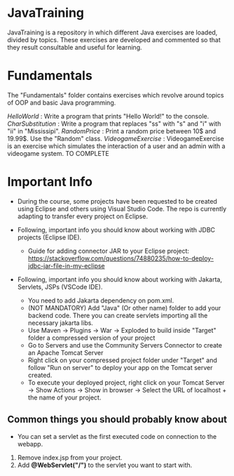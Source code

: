 # JavaTraining
JavaTraining is a repository in which different Java exercises are loaded, divided by topics. These exercises are developed and commented so that they result consultable and useful for learning.

# Fundamentals
The "Fundamentals" folder contains exercises which revolve around topics of OOP and basic Java programming.

_HelloWorld_ : Write a program that prints "Hello World!" to the console.
_CharSubstitution_ : Write a program that replaces "ss" with "s" and "i" with "ii" in "Mississipi".
_RandomPrice_ : Print a random price between 10$ and 19.99$. Use the "Random" class.
_VideogameExercise_ : VideogameExercise is an exercise which simulates the interaction of a user and an admin with a videogame system. TO COMPLETE





# Important Info
* During the course, some projects have been requested to be created using Eclipse and others using Visual Studio Code. The repo is currently adapting to transfer every project on Eclipse.

* Following, important info you should know about working with JDBC projects (Eclipse IDE).
  * Guide for adding connector JAR to your Eclipse project: https://stackoverflow.com/questions/74880235/how-to-deploy-jdbc-jar-file-in-my-eclipse

* Following, important info you should know about working with Jakarta, Servlets, JSPs (VSCode IDE).
  * You need to add Jakarta dependency on pom.xml.
  * (NOT MANDATORY) Add "Java" (Or other name) folder to add your backend code. There you can create servlets importing all the necessary jakarta libs.
  * Use Maven -> Plugins -> War -> Exploded to build  inside "Target" folder a compressed version of your project
  * Go to Servers and use the Community Servers Connector to create an Apache Tomcat Server
  * Right click on your compressed project folder under "Target" and follow "Run on server" to deploy your app on the Tomcat server created.
  * To execute your deployed project, right click on your Tomcat Server -> Show Actions -> Show in browser -> Select the URL of localhost + the name of your project.

## Common things you should probably know about
* You can set a servlet as the first executed code on connection to the webapp.
 1. Remove index.jsp from your project.
 2. Add **@WebServlet("/")** to the servlet you want to start with.
